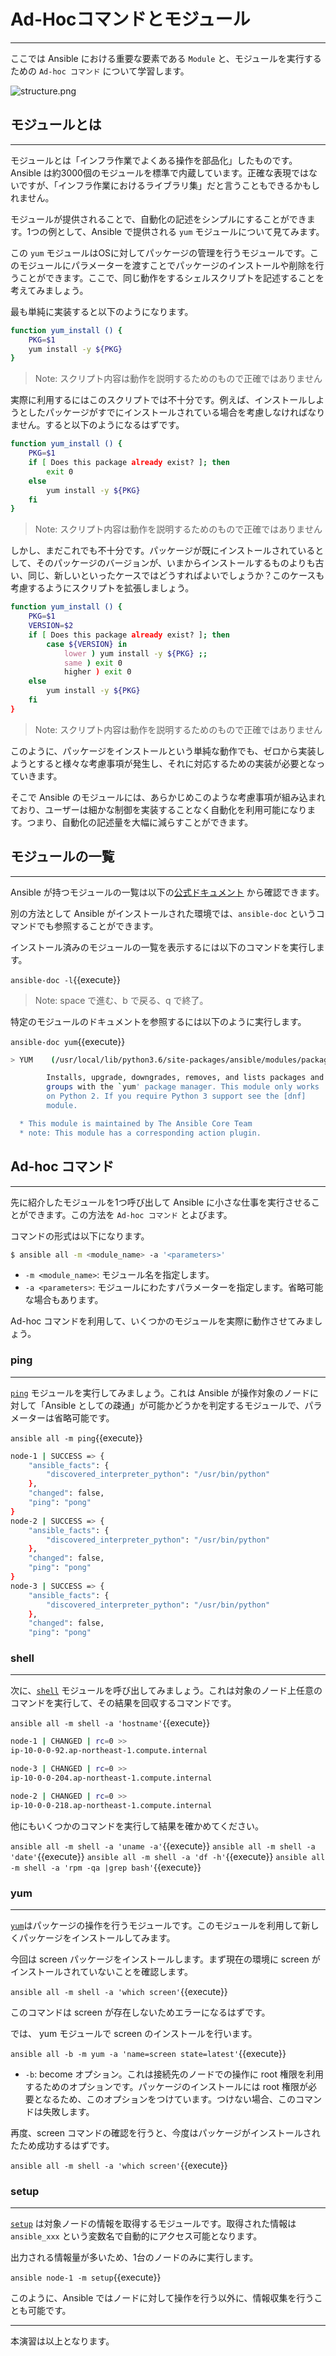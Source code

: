 # Ad-Hocコマンドとモジュール
---
ここでは Ansible における重要な要素である `Module` と、モジュールを実行するための `Ad-hoc コマンド` について学習します。

![structure.png](https://raw.githubusercontent.com/irixjp/katacoda-scenarios/master/master-course-data/assets/01/structure.png)

## モジュールとは
---
モジュールとは「インフラ作業でよくある操作を部品化」したものです。Ansible は約3000個のモジュールを標準で内蔵しています。正確な表現ではないですが、「インフラ作業におけるライブラリ集」だと言うこともできるかもしれません。

モジュールが提供されることで、自動化の記述をシンプルにすることができます。1つの例として、Ansible で提供される `yum` モジュールについて見てみます。

この `yum` モジュールはOSに対してパッケージの管理を行うモジュールです。このモジュールにパラメーターを渡すことでパッケージのインストールや削除を行うことができます。ここで、同じ動作をするシェルスクリプトを記述することを考えてみましょう。

最も単純に実装すると以下のようになります。
```bash
function yum_install () {
    PKG=$1
    yum install -y ${PKG}
}
```
> Note: スクリプト内容は動作を説明するためのもので正確ではありません

実際に利用するにはこのスクリプトでは不十分です。例えば、インストールしようとしたパッケージがすでにインストールされている場合を考慮しなければなりません。すると以下のようになるはずです。

```bash
function yum_install () {
    PKG=$1
    if [ Does this package already exist? ]; then
        exit 0
    else
        yum install -y ${PKG}
    fi
}
```
> Note: スクリプト内容は動作を説明するためのもので正確ではありません

しかし、まだこれでも不十分です。パッケージが既にインストールされているとして、そのパッケージのバージョンが、いまからインストールするものよりも古い、同じ、新しいといったケースではどうすればよいでしょうか？このケースも考慮するようにスクリプトを拡張しましょう。

```bash
function yum_install () {
    PKG=$1
    VERSION=$2
    if [ Does this package already exist? ]; then
        case ${VERSION} in
            lower ) yum install -y ${PKG} ;;
            same ) exit 0
            higher ) exit 0
    else
        yum install -y ${PKG}
    fi
}
```
> Note: スクリプト内容は動作を説明するためのもので正確ではありません

このように、パッケージをインストールという単純な動作でも、ゼロから実装しようとすると様々な考慮事項が発生し、それに対応するための実装が必要となっていきます。

そこで Ansible のモジュールには、あらかじめこのような考慮事項が組み込まれており、ユーザーは細かな制御を実装することなく自動化を利用可能になります。つまり、自動化の記述量を大幅に減らすことができます。

## モジュールの一覧
---
Ansible が持つモジュールの一覧は以下の[公式ドキュメント](https://docs.ansible.com/ansible/latest/modules/modules_by_category.html) から確認できます。

別の方法として Ansible がインストールされた環境では、`ansible-doc` というコマンドでも参照することができます。

インストール済みのモジュールの一覧を表示するには以下のコマンドを実行します。

`ansible-doc -l`{{execute}}

> Note: space で進む、b で戻る、q で終了。

特定のモジュールのドキュメントを参照するには以下のように実行します。

`ansible-doc yum`{{execute}}

```bash
> YUM    (/usr/local/lib/python3.6/site-packages/ansible/modules/packaging/os/yum.py)

        Installs, upgrade, downgrades, removes, and lists packages and
        groups with the `yum' package manager. This module only works
        on Python 2. If you require Python 3 support see the [dnf]
        module.

  * This module is maintained by The Ansible Core Team
  * note: This module has a corresponding action plugin.
```

## Ad-hoc コマンド
---
先に紹介したモジュールを1つ呼び出して Ansible に小さな仕事を実行させることができます。この方法を `Ad-hoc コマンド` とよびます。

コマンドの形式は以下になります。

```bash
$ ansible all -m <module_name> -a '<parameters>'
```

- `-m <module_name>`: モジュール名を指定します。
- `-a <parameters>`: モジュールにわたすパラメーターを指定します。省略可能な場合もあります。

Ad-hoc コマンドを利用して、いくつかのモジュールを実際に動作させてみましょう。

### ping
---
[`ping`](https://docs.ansible.com/ansible/latest/modules/ping_module.html) モジュールを実行してみましょう。これは Ansible が操作対象のノードに対して「Ansible としての疎通」が可能かどうかを判定するモジュールで、パラメーターは省略可能です。

`ansible all -m ping`{{execute}}

```bash
node-1 | SUCCESS => {
    "ansible_facts": {
        "discovered_interpreter_python": "/usr/bin/python"
    },
    "changed": false,
    "ping": "pong"
}
node-2 | SUCCESS => {
    "ansible_facts": {
        "discovered_interpreter_python": "/usr/bin/python"
    },
    "changed": false,
    "ping": "pong"
}
node-3 | SUCCESS => {
    "ansible_facts": {
        "discovered_interpreter_python": "/usr/bin/python"
    },
    "changed": false,
    "ping": "pong"
```


### shell
---
次に、[`shell`](https://docs.ansible.com/ansible/latest/modules/shell_module.html) モジュールを呼び出してみましょう。これは対象のノード上任意のコマンドを実行して、その結果を回収するコマンドです。

`ansible all -m shell -a 'hostname'`{{execute}}

```bash
node-1 | CHANGED | rc=0 >>
ip-10-0-0-92.ap-northeast-1.compute.internal

node-3 | CHANGED | rc=0 >>
ip-10-0-0-204.ap-northeast-1.compute.internal

node-2 | CHANGED | rc=0 >>
ip-10-0-0-218.ap-northeast-1.compute.internal
```

他にもいくつかのコマンドを実行して結果を確かめてください。

`ansible all -m shell -a 'uname -a'`{{execute}}
`ansible all -m shell -a 'date'`{{execute}}
`ansible all -m shell -a 'df -h'`{{execute}}
`ansible all -m shell -a 'rpm -qa |grep bash'`{{execute}}


### yum
---
[`yum`](https://docs.ansible.com/ansible/latest/modules/yum_module.html)はパッケージの操作を行うモジュールです。このモジュールを利用して新しくパッケージをインストールしてみます。

今回は screen パッケージをインストールします。まず現在の環境に screen がインストールされていないことを確認します。

`ansible all -m shell -a 'which screen'`{{execute}}

このコマンドは screen が存在しないためエラーになるはずです。

では、 yum モジュールで screen のインストールを行います。

`ansible all -b -m yum -a 'name=screen state=latest'`{{execute}}

- `-b`: become オプション。これは接続先のノードでの操作に root 権限を利用するためのオプションです。パッケージのインストールには root 権限が必要となるため、このオプションをつけています。つけない場合、このコマンドは失敗します。

再度、screen コマンドの確認を行うと、今度はパッケージがインストールされたため成功するはずです。

`ansible all -m shell -a 'which screen'`{{execute}}

### setup
---
[`setup`](https://docs.ansible.com/ansible/latest/modules/setup_module.html) は対象ノードの情報を取得するモジュールです。取得された情報は `ansible_xxx` という変数名で自動的にアクセス可能となります。

出力される情報量が多いため、1台のノードのみに実行します。

`ansible node-1 -m setup`{{execute}}

このように、Ansible ではノードに対して操作を行う以外に、情報収集を行うことも可能です。

---
本演習は以上となります。
